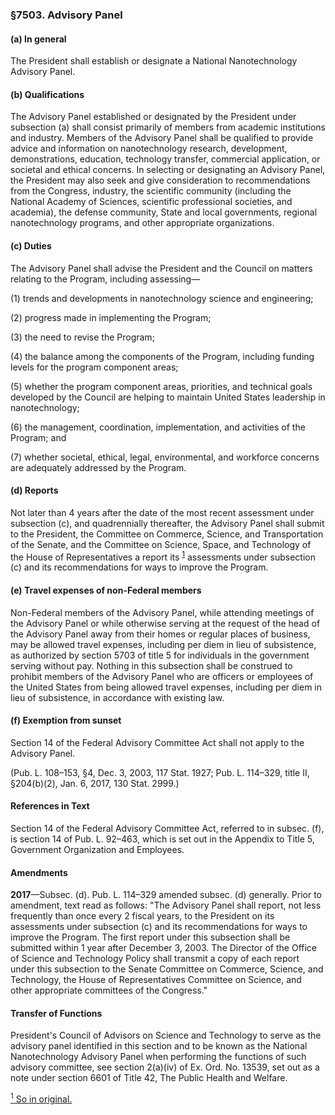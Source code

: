 ### §7503. Advisory Panel ###

#### (a) In general ####

The President shall establish or designate a National Nanotechnology Advisory Panel.

#### (b) Qualifications ####

The Advisory Panel established or designated by the President under subsection (a) shall consist primarily of members from academic institutions and industry. Members of the Advisory Panel shall be qualified to provide advice and information on nanotechnology research, development, demonstrations, education, technology transfer, commercial application, or societal and ethical concerns. In selecting or designating an Advisory Panel, the President may also seek and give consideration to recommendations from the Congress, industry, the scientific community (including the National Academy of Sciences, scientific professional societies, and academia), the defense community, State and local governments, regional nanotechnology programs, and other appropriate organizations.

#### (c) Duties ####

The Advisory Panel shall advise the President and the Council on matters relating to the Program, including assessing—

(1) trends and developments in nanotechnology science and engineering;

(2) progress made in implementing the Program;

(3) the need to revise the Program;

(4) the balance among the components of the Program, including funding levels for the program component areas;

(5) whether the program component areas, priorities, and technical goals developed by the Council are helping to maintain United States leadership in nanotechnology;

(6) the management, coordination, implementation, and activities of the Program; and

(7) whether societal, ethical, legal, environmental, and workforce concerns are adequately addressed by the Program.

#### (d) Reports ####

Not later than 4 years after the date of the most recent assessment under subsection (c), and quadrennially thereafter, the Advisory Panel shall submit to the President, the Committee on Commerce, Science, and Transportation of the Senate, and the Committee on Science, Space, and Technology of the House of Representatives a report its <sup><a href="#7503_1_target" name="7503_1">1</a></sup> assessments under subsection (c) and its recommendations for ways to improve the Program.

#### (e) Travel expenses of non-Federal members ####

Non-Federal members of the Advisory Panel, while attending meetings of the Advisory Panel or while otherwise serving at the request of the head of the Advisory Panel away from their homes or regular places of business, may be allowed travel expenses, including per diem in lieu of subsistence, as authorized by section 5703 of title 5 for individuals in the government serving without pay. Nothing in this subsection shall be construed to prohibit members of the Advisory Panel who are officers or employees of the United States from being allowed travel expenses, including per diem in lieu of subsistence, in accordance with existing law.

#### (f) Exemption from sunset ####

Section 14 of the Federal Advisory Committee Act shall not apply to the Advisory Panel.

(Pub. L. 108–153, §4, Dec. 3, 2003, 117 Stat. 1927; Pub. L. 114–329, title II, §204(b)(2), Jan. 6, 2017, 130 Stat. 2999.)

#### References in Text ####

Section 14 of the Federal Advisory Committee Act, referred to in subsec. (f), is section 14 of Pub. L. 92–463, which is set out in the Appendix to Title 5, Government Organization and Employees.

#### Amendments ####

**2017**—Subsec. (d). Pub. L. 114–329 amended subsec. (d) generally. Prior to amendment, text read as follows: "The Advisory Panel shall report, not less frequently than once every 2 fiscal years, to the President on its assessments under subsection (c) and its recommendations for ways to improve the Program. The first report under this subsection shall be submitted within 1 year after December 3, 2003. The Director of the Office of Science and Technology Policy shall transmit a copy of each report under this subsection to the Senate Committee on Commerce, Science, and Technology, the House of Representatives Committee on Science, and other appropriate committees of the Congress."

#### Transfer of Functions ####

President's Council of Advisors on Science and Technology to serve as the advisory panel identified in this section and to be known as the National Nanotechnology Advisory Panel when performing the functions of such advisory committee, see section 2(a)(iv) of Ex. Ord. No. 13539, set out as a note under section 6601 of Title 42, The Public Health and Welfare.

[<sup>1</sup> So in original.](#7503_1)